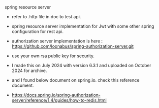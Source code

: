 spring resource server

- refer to .http file in doc to test api.


- spring resource server implementation for Jwt with some other spring configuration for rest api.
- authorization server implementation is here : https://github.com/loonabus/spring-authorization-server.git
- use your own rsa public key for security.


- I made this on July 2024 with version 6.3.1 and uploaded on October 2024 for archive.
- and I found below document on spring.io. check this reference document.
- https://docs.spring.io/spring-authorization-server/reference/1.4/guides/how-to-redis.html